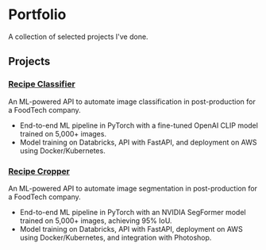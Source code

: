 # Portfolio

A collection of selected projects I've done.

## Projects

### [Recipe Classifier](/Recipe%20Classifier)
An ML-powered API to automate image classification in post-production for a FoodTech company.
- End-to-end ML pipeline in PyTorch with a fine-tuned OpenAI CLIP model trained on 5,000+ images.
- Model training on Databricks, API with FastAPI, and deployment on AWS using Docker/Kubernetes.

### [Recipe Cropper](/Recipe%20Cropper)
An ML-powered API to automate image segmentation in post-production for a FoodTech company.
- End-to-end ML pipeline in PyTorch with an NVIDIA SegFormer model trained on 5,000+ images, achieving 95% IoU.
- Model training on Databricks, API with FastAPI, deployment on AWS using Docker/Kubernetes, and integration with Photoshop.
